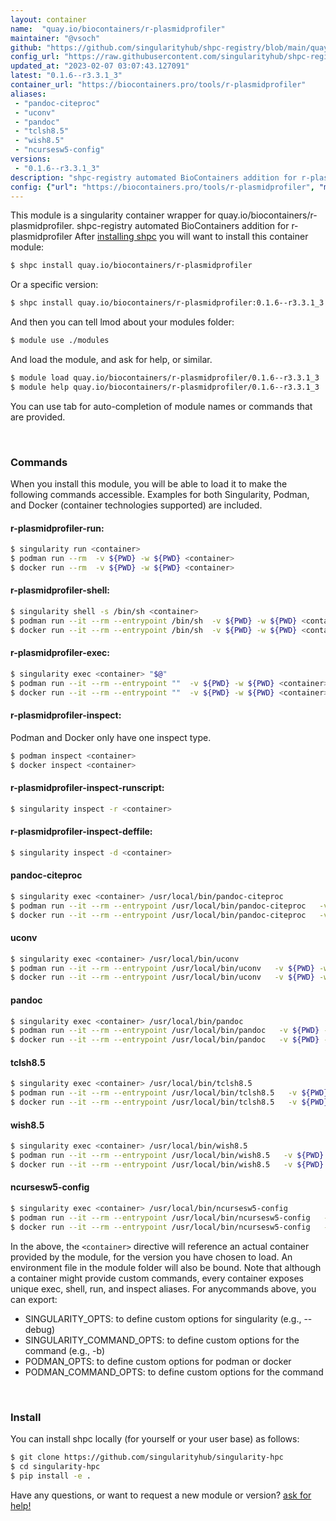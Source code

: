 ```yaml
---
layout: container
name:  "quay.io/biocontainers/r-plasmidprofiler"
maintainer: "@vsoch"
github: "https://github.com/singularityhub/shpc-registry/blob/main/quay.io/biocontainers/r-plasmidprofiler/container.yaml"
config_url: "https://raw.githubusercontent.com/singularityhub/shpc-registry/main/quay.io/biocontainers/r-plasmidprofiler/container.yaml"
updated_at: "2023-02-07 03:07:43.127091"
latest: "0.1.6--r3.3.1_3"
container_url: "https://biocontainers.pro/tools/r-plasmidprofiler"
aliases:
 - "pandoc-citeproc"
 - "uconv"
 - "pandoc"
 - "tclsh8.5"
 - "wish8.5"
 - "ncursesw5-config"
versions:
 - "0.1.6--r3.3.1_3"
description: "shpc-registry automated BioContainers addition for r-plasmidprofiler"
config: {"url": "https://biocontainers.pro/tools/r-plasmidprofiler", "maintainer": "@vsoch", "description": "shpc-registry automated BioContainers addition for r-plasmidprofiler", "latest": {"0.1.6--r3.3.1_3": "sha256:5639ee92462caba214410e094b63f2034e61f76410afe6af3916e5f2c80fd0e1"}, "tags": {"0.1.6--r3.3.1_3": "sha256:5639ee92462caba214410e094b63f2034e61f76410afe6af3916e5f2c80fd0e1"}, "docker": "quay.io/biocontainers/r-plasmidprofiler", "aliases": {"pandoc-citeproc": "/usr/local/bin/pandoc-citeproc", "uconv": "/usr/local/bin/uconv", "pandoc": "/usr/local/bin/pandoc", "tclsh8.5": "/usr/local/bin/tclsh8.5", "wish8.5": "/usr/local/bin/wish8.5", "ncursesw5-config": "/usr/local/bin/ncursesw5-config"}}
---
```


This module is a singularity container wrapper for quay.io/biocontainers/r-plasmidprofiler.
shpc-registry automated BioContainers addition for r-plasmidprofiler
After [installing shpc](#install) you will want to install this container module:


```bash
$ shpc install quay.io/biocontainers/r-plasmidprofiler
```

Or a specific version:

```bash
$ shpc install quay.io/biocontainers/r-plasmidprofiler:0.1.6--r3.3.1_3
```

And then you can tell lmod about your modules folder:

```bash
$ module use ./modules
```

And load the module, and ask for help, or similar.

```bash
$ module load quay.io/biocontainers/r-plasmidprofiler/0.1.6--r3.3.1_3
$ module help quay.io/biocontainers/r-plasmidprofiler/0.1.6--r3.3.1_3
```

You can use tab for auto-completion of module names or commands that are provided.

<br>

### Commands

When you install this module, you will be able to load it to make the following commands accessible.
Examples for both Singularity, Podman, and Docker (container technologies supported) are included.

#### r-plasmidprofiler-run:

```bash
$ singularity run <container>
$ podman run --rm  -v ${PWD} -w ${PWD} <container>
$ docker run --rm  -v ${PWD} -w ${PWD} <container>
```

#### r-plasmidprofiler-shell:

```bash
$ singularity shell -s /bin/sh <container>
$ podman run --it --rm --entrypoint /bin/sh  -v ${PWD} -w ${PWD} <container>
$ docker run --it --rm --entrypoint /bin/sh  -v ${PWD} -w ${PWD} <container>
```

#### r-plasmidprofiler-exec:

```bash
$ singularity exec <container> "$@"
$ podman run --it --rm --entrypoint ""  -v ${PWD} -w ${PWD} <container> "$@"
$ docker run --it --rm --entrypoint ""  -v ${PWD} -w ${PWD} <container> "$@"
```

#### r-plasmidprofiler-inspect:

Podman and Docker only have one inspect type.

```bash
$ podman inspect <container>
$ docker inspect <container>
```

#### r-plasmidprofiler-inspect-runscript:

```bash
$ singularity inspect -r <container>
```

#### r-plasmidprofiler-inspect-deffile:

```bash
$ singularity inspect -d <container>
```


#### pandoc-citeproc

```bash
$ singularity exec <container> /usr/local/bin/pandoc-citeproc
$ podman run --it --rm --entrypoint /usr/local/bin/pandoc-citeproc   -v ${PWD} -w ${PWD} <container> -c " $@"
$ docker run --it --rm --entrypoint /usr/local/bin/pandoc-citeproc   -v ${PWD} -w ${PWD} <container> -c " $@"
```


#### uconv

```bash
$ singularity exec <container> /usr/local/bin/uconv
$ podman run --it --rm --entrypoint /usr/local/bin/uconv   -v ${PWD} -w ${PWD} <container> -c " $@"
$ docker run --it --rm --entrypoint /usr/local/bin/uconv   -v ${PWD} -w ${PWD} <container> -c " $@"
```


#### pandoc

```bash
$ singularity exec <container> /usr/local/bin/pandoc
$ podman run --it --rm --entrypoint /usr/local/bin/pandoc   -v ${PWD} -w ${PWD} <container> -c " $@"
$ docker run --it --rm --entrypoint /usr/local/bin/pandoc   -v ${PWD} -w ${PWD} <container> -c " $@"
```


#### tclsh8.5

```bash
$ singularity exec <container> /usr/local/bin/tclsh8.5
$ podman run --it --rm --entrypoint /usr/local/bin/tclsh8.5   -v ${PWD} -w ${PWD} <container> -c " $@"
$ docker run --it --rm --entrypoint /usr/local/bin/tclsh8.5   -v ${PWD} -w ${PWD} <container> -c " $@"
```


#### wish8.5

```bash
$ singularity exec <container> /usr/local/bin/wish8.5
$ podman run --it --rm --entrypoint /usr/local/bin/wish8.5   -v ${PWD} -w ${PWD} <container> -c " $@"
$ docker run --it --rm --entrypoint /usr/local/bin/wish8.5   -v ${PWD} -w ${PWD} <container> -c " $@"
```


#### ncursesw5-config

```bash
$ singularity exec <container> /usr/local/bin/ncursesw5-config
$ podman run --it --rm --entrypoint /usr/local/bin/ncursesw5-config   -v ${PWD} -w ${PWD} <container> -c " $@"
$ docker run --it --rm --entrypoint /usr/local/bin/ncursesw5-config   -v ${PWD} -w ${PWD} <container> -c " $@"
```



In the above, the `<container>` directive will reference an actual container provided
by the module, for the version you have chosen to load. An environment file in the
module folder will also be bound. Note that although a container
might provide custom commands, every container exposes unique exec, shell, run, and
inspect aliases. For anycommands above, you can export:

 - SINGULARITY_OPTS: to define custom options for singularity (e.g., --debug)
 - SINGULARITY_COMMAND_OPTS: to define custom options for the command (e.g., -b)
 - PODMAN_OPTS: to define custom options for podman or docker
 - PODMAN_COMMAND_OPTS: to define custom options for the command

<br>

### Install

You can install shpc locally (for yourself or your user base) as follows:

```bash
$ git clone https://github.com/singularityhub/singularity-hpc
$ cd singularity-hpc
$ pip install -e .
```

Have any questions, or want to request a new module or version? [ask for help!](https://github.com/singularityhub/singularity-hpc/issues)